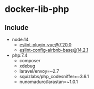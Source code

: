 # docker-lib-php
## Include
* node:14
  * eslint-plugin-vue@7.20.0
  * eslint-config-airbnb-base@14.2.1
* php:7.4
  * composer
  * xdebug
  * laravel/envoy=~2.7
  * squizlabs/php_codesniffer=~3.6.1
  * nunomaduro/larastan=~1.0.1

